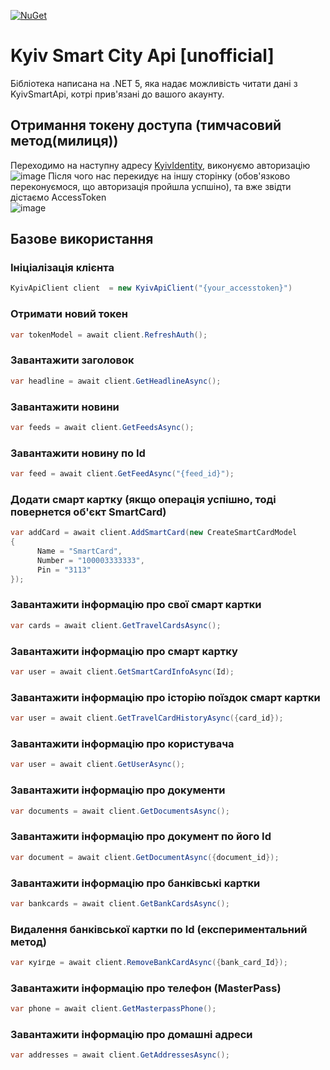 [![NuGet](https://img.shields.io/nuget/v/KyivSmartCityApi.svg)](https://www.nuget.org/packages/KyivSmartCityApi)

# Kyiv Smart City Api [unofficial]
Бібліотека написана на .NET 5, яка надає можливість читати дані з KyivSmartApi, котрі прив'язані до вашого акаунту.

## Отримання токену доступа (тимчасовий метод(милиця))
Переходимо на наступну адресу [KyivIdentity](https://app.kyivcity.gov.ua/api/feed), виконуємо авторизацію
![image](https://user-images.githubusercontent.com/38474523/96785786-fe589480-13f7-11eb-95bf-765c48854850.png)
Після чого нас перекидує на іншу сторінку (обов'язково переконуємося, що авторизація пройшла успшіно), та вже звідти дістаємо AccessToken  
![image](https://user-images.githubusercontent.com/38474523/96786068-63ac8580-13f8-11eb-92b9-85e7dbb7d4e4.png)
## Базове використання
### Ініціалізація клієнта
```csharp
KyivApiClient client  = new KyivApiClient("{your_accesstoken}")
```
### Отримати новий токен
```csharp
var tokenModel = await client.RefreshAuth();
```
### Завантажити заголовок
```csharp
var headline = await client.GetHeadlineAsync();
```
### Завантажити новини
```csharp
var feeds = await client.GetFeedsAsync();
```
### Завантажити новину по Id
```csharp
var feed = await client.GetFeedAsync("{feed_id}");
```
### Додати смарт картку (якщо операція успішно, тоді повернется об'єкт SmartCard)
```csharp
var addCard = await client.AddSmartCard(new CreateSmartCardModel
{
      Name = "SmartCard",
      Number = "100003333333",
      Pin = "3113"
});
```
### Завантажити інформацію про свої смарт картки
```csharp
var cards = await client.GetTravelCardsAsync();
```
### Завантажити інформацію про смарт картку
```csharp
var user = await client.GetSmartCardInfoAsync(Id);
```
### Завантажити інформацію про історію поїздок смарт картки
```csharp
var user = await client.GetTravelCardHistoryAsync({card_id});
```
### Завантажити інформацію про користувача
```csharp
var user = await client.GetUserAsync();
```
### Завантажити інформацію про документи
```csharp
var documents = await client.GetDocumentsAsync();
```
### Завантажити інформацію про документ по його Id
```csharp
var document = await client.GetDocumentAsync({document_id});
```
### Завантажити інформацію про банківські картки
```csharp
var bankcards = await client.GetBankCardsAsync();
```
### Видалення банківської картки по Id (експериментальний метод)
```csharp
var куігде = await client.RemoveBankCardAsync({bank_card_Id});
```
### Завантажити інформацію про телефон (MasterPass)
```csharp
var phone = await client.GetMasterpassPhone();
```
### Завантажити інформацію про домашні адреси
```csharp
var addresses = await client.GetAddressesAsync();
```
